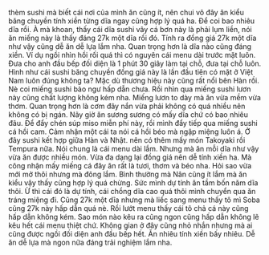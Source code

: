 thèm sushi mà biết cái nơi của mình ăn cũng ít, nên chui vô đây ăn kiểu băng chuyền tính xiền từng dĩa ngay cũng hợp lý quá ha. Để coi bao nhiêu dĩa rồi. À mà khoan, thấy cái dĩa sushi vây cá bơn này là phải lụm liền, nói ăn miếng này là thấy đáng 27k một dĩa rồi đó. Tính ra đồng giá 27k một dĩa như vậy cũng dễ ăn dễ lựa lắm nha. Quan trọng hơn là dĩa nào cũng đáng xiền. Ví dụ ngồi nhìn hồi rối quá thì có nguyên cái menu dài trước mặt luôn. Đưa cho anh đầu bếp đối diện là 1 phút 30 giây làm tại chỗ, đưa tại chỗ luôn. Hình như cái sushi băng chuyền đồng giá này là lần đầu tiên có mặt ở Việt Nam luôn đúng không ta? Mặc dù thương hiệu này cũng rất nổi bên Hàn rồi. Nè coi miếng sushi bào ngư hấp dẫn chưa. Rồi nhìn qua miếng sushi lươn này cũng chất lượng không kém nha. Miếng lươn to dày mà ăn vừa mềm vừa thơm. Quan trọng hơn là cơm đây nắn vừa phải không có quá nhiều nên không có bị ngán. Nãy giờ ăn sương sương có mấy dĩa chứ có bao nhiêu đâu. Để đẩy chén súp miso miễn phí này, rồi mình đẩy tiếp qua miếng sushi cá hồi cam. Cảm nhận một cái ta nói cá hồi béo mà ngập miệng luôn á. Ở đây sushi kết hợp giữa Hàn và Nhật. nên có thêm mấy món Takoyaki rồi Tempura nữa. Nói chung là cái menu dài lắm. Nhưng mà ăn mỗi dĩa như vậy vừa ăn được nhiều món. Vừa đa dạng lại đồng giá nên dễ tính xiền ha. Mà công nhận mấy miếng cá đây ăn rất là tươi, thơm và béo nha. Hỏi sao vừa mới mở thôi nhưng mà đông lắm. Bình thường mà Nân cũng ít lắm mà ăn kiểu vậy thấy cũng hợp lý quá chừng. Sức mình dự tính ăn tầm bốn năm dĩa thôi. Ừ thì cái đó là dự tính, cái chồng dĩa cao quá thôi mình chuyển qua ăn tráng miệng đi. Cũng 27k một dĩa nhưng mà liếc sang menu thấy tô mì Soba cũng 27k này hấp dẫn quá nè. Rồi lướt menu thấy cái tô chả cá này cũng hấp dẫn không kém. Sao món nào kêu ra cũng ngon cũng hấp dẫn không lẽ kêu hết cái menu thiệt chứ. Không gian ở đây cũng nhỏ nhắn nhưng mà ai cũng được ngồi đối diện anh đầu bếp hết. Ăn nhiêu tính xiền bấy nhiêu. Dễ ăn dễ lựa mà ngon nữa đáng trải nghiệm lắm nha.
